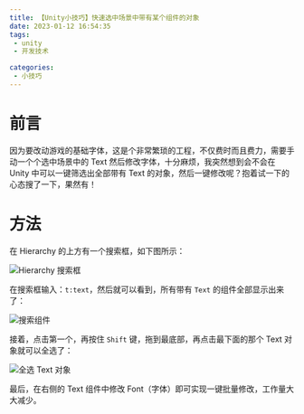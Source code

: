 ```yaml
---
title: 【Unity小技巧】快速选中场景中带有某个组件的对象
date: 2023-01-12 16:54:35
tags:
 - unity
 - 开发技术

categories:
 - 小技巧
---
```

# 前言
因为要改动游戏的基础字体，这是个非常繁琐的工程，不仅费时而且费力，需要手动一个个选中场景中的 Text 然后修改字体，十分麻烦，我突然想到会不会在 Unity 中可以一键筛选出全部带有 Text 的对象，然后一键修改呢？抱着试一下的心态搜了一下，果然有！
# 方法
在 Hierarchy 的上方有一个搜索框，如下图所示：

![Hierarchy 搜索框](https://s2.loli.net/2023/01/12/GeJMrNyY9UuFI5f.jpg)

在搜索框输入：`t:text`，然后就可以看到，所有带有 `Text` 的组件全部显示出来了：

![搜索组件](https://s2.loli.net/2023/01/12/ZLhrxRw83VCz2c4.jpg)

接着，点击第一个，再按住 `Shift` 键，拖到最底部，再点击最下面的那个 Text 对象就可以全选了：

![全选 Text 对象](https://s2.loli.net/2023/01/12/14iOAqkfRrcwb7Y.jpg)

最后，在右侧的 Text 组件中修改 Font（字体）即可实现一键批量修改，工作量大大减少。